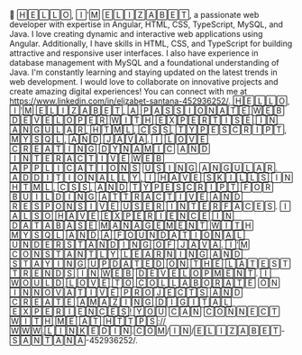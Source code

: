 👋 🄷🄴🄻🄻🄾, 🄸'🄼 🄴🄻🄸🅉🄰🄱🄴🅃, a passionate web developer with expertise in Angular, HTML, CSS, TypeScript, MySQL, and Java. I love creating dynamic and interactive web applications using Angular. Additionally, I have skills in HTML, CSS, and TypeScript for building attractive and responsive user interfaces. I also have experience in database management with MySQL and a foundational understanding of Java. I'm constantly learning and staying updated on the latest trends in web development. I would love to collaborate on innovative projects and create amazing digital experiences! You can connect with me at https://www.linkedin.com/in/elizabet-santana-452936252/.
🄷🄴🄻🄻🄾, 🄸'🄼 🄴🄻🄸🅉🄰🄱🄴🅃, 🄰 🄿🄰🅂🅂🄸🄾🄽🄰🅃🄴 🅆🄴🄱 🄳🄴🅅🄴🄻🄾🄿🄴🅁 🅆🄸🅃🄷 🄴🅇🄿🄴🅁🅃🄸🅂🄴 🄸🄽 🄰🄽🄶🅄🄻🄰🅁, 🄷🅃🄼🄻, 🄲🅂🅂, 🅃🅈🄿🄴🅂🄲🅁🄸🄿🅃, 🄼🅈🅂🅀🄻, 🄰🄽🄳 🄹🄰🅅🄰. 🄸 🄻🄾🅅🄴 🄲🅁🄴🄰🅃🄸🄽🄶 🄳🅈🄽🄰🄼🄸🄲 🄰🄽🄳 🄸🄽🅃🄴🅁🄰🄲🅃🄸🅅🄴 🅆🄴🄱 🄰🄿🄿🄻🄸🄲🄰🅃🄸🄾🄽🅂 🅄🅂🄸🄽🄶 🄰🄽🄶🅄🄻🄰🅁. 🄰🄳🄳🄸🅃🄸🄾🄽🄰🄻🄻🅈, 🄸 🄷🄰🅅🄴 🅂🄺🄸🄻🄻🅂 🄸🄽 🄷🅃🄼🄻, 🄲🅂🅂, 🄰🄽🄳 🅃🅈🄿🄴🅂🄲🅁🄸🄿🅃 🄵🄾🅁 🄱🅄🄸🄻🄳🄸🄽🄶 🄰🅃🅃🅁🄰🄲🅃🄸🅅🄴 🄰🄽🄳 🅁🄴🅂🄿🄾🄽🅂🄸🅅🄴 🅄🅂🄴🅁 🄸🄽🅃🄴🅁🄵🄰🄲🄴🅂. 🄸 🄰🄻🅂🄾 🄷🄰🅅🄴 🄴🅇🄿🄴🅁🄸🄴🄽🄲🄴 🄸🄽 🄳🄰🅃🄰🄱🄰🅂🄴 🄼🄰🄽🄰🄶🄴🄼🄴🄽🅃 🅆🄸🅃🄷 🄼🅈🅂🅀🄻 🄰🄽🄳 🄰 🄵🄾🅄🄽🄳🄰🅃🄸🄾🄽🄰🄻 🅄🄽🄳🄴🅁🅂🅃🄰🄽🄳🄸🄽🄶 🄾🄵 🄹🄰🅅🄰. 🄸'🄼 🄲🄾🄽🅂🅃🄰🄽🅃🄻🅈 🄻🄴🄰🅁🄽🄸🄽🄶 🄰🄽🄳 🅂🅃🄰🅈🄸🄽🄶 🅄🄿🄳🄰🅃🄴🄳 🄾🄽 🅃🄷🄴 🄻🄰🅃🄴🅂🅃 🅃🅁🄴🄽🄳🅂 🄸🄽 🅆🄴🄱 🄳🄴🅅🄴🄻🄾🄿🄼🄴🄽🅃. 🄸 🅆🄾🅄🄻🄳 🄻🄾🅅🄴 🅃🄾 🄲🄾🄻🄻🄰🄱🄾🅁🄰🅃🄴 🄾🄽 🄸🄽🄽🄾🅅🄰🅃🄸🅅🄴 🄿🅁🄾🄹🄴🄲🅃🅂 🄰🄽🄳 🄲🅁🄴🄰🅃🄴 🄰🄼🄰🅉🄸🄽🄶 🄳🄸🄶🄸🅃🄰🄻 🄴🅇🄿🄴🅁🄸🄴🄽🄲🄴🅂! 🅈🄾🅄 🄲🄰🄽 🄲🄾🄽🄽🄴🄲🅃 🅆🄸🅃🄷 🄼🄴 🄰🅃 🄷🅃🅃🄿🅂://🅆🅆🅆.🄻🄸🄽🄺🄴🄳🄸🄽.🄲🄾🄼/🄸🄽/🄴🄻🄸🅉🄰🄱🄴🅃-🅂🄰🄽🅃🄰🄽🄰-452936252/.
